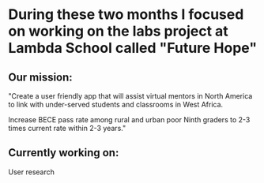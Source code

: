# During these two months I focused on working on the labs project at Lambda School called "Future Hope"

## Our mission:

"Create a user friendly app that will assist virtual mentors in North America to link with under-served students and classrooms in West Africa.

Increase BECE pass rate among rural and urban poor Ninth graders to 2-3 times current rate within 2-3 years."

## Currently working on:

User research
